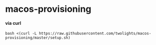 # macos-provisioning

#### via curl
```bash <(curl -L https://raw.githubusercontent.com/twolights/macos-provisioning/master/setup.sh)```
